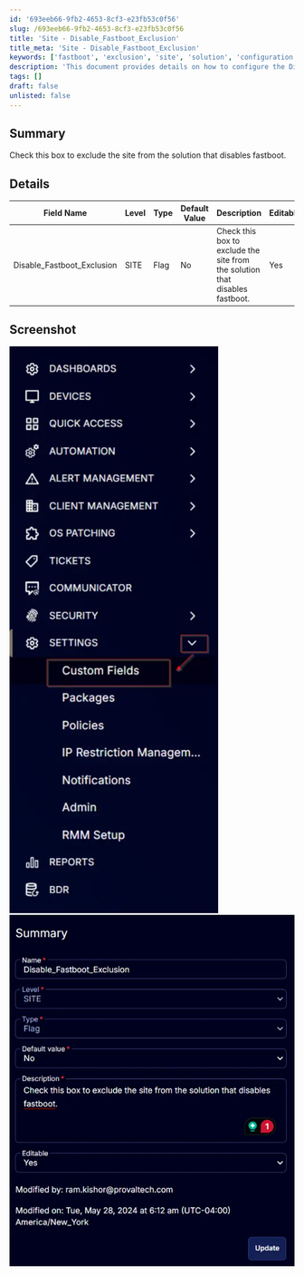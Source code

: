 ```yaml
---
id: '693eeb66-9fb2-4653-8cf3-e23fb53c0f56'
slug: /693eeb66-9fb2-4653-8cf3-e23fb53c0f56
title: 'Site - Disable_Fastboot_Exclusion'
title_meta: 'Site - Disable_Fastboot_Exclusion'
keywords: ['fastboot', 'exclusion', 'site', 'solution', 'configuration']
description: 'This document provides details on how to configure the Disable Fastboot Exclusion setting, including its purpose, editable status, and a description of its functionality. It includes a table for easy reference and screenshots for visual guidance.'
tags: []
draft: false
unlisted: false
---
```


## Summary

Check this box to exclude the site from the solution that disables fastboot.

## Details

| Field Name                     | Level | Type | Default Value | Description                                                             | Editable |
|--------------------------------|-------|------|---------------|-------------------------------------------------------------------------|----------|
| Disable_Fastboot_Exclusion     | SITE  | Flag | No            | Check this box to exclude the site from the solution that disables fastboot. | Yes      |

## Screenshot

![Screenshot 1](../../../static/img/docs/693eeb66-9fb2-4653-8cf3-e23fb53c0f56/image_1.webp)  
![Screenshot 2](../../../static/img/docs/693eeb66-9fb2-4653-8cf3-e23fb53c0f56/image_2.webp)  
